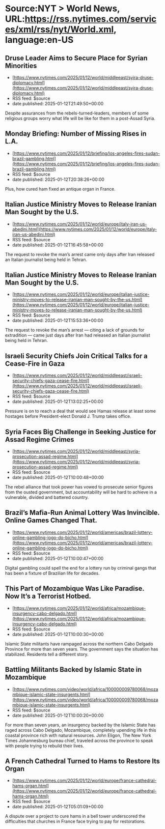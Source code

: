 # Source:NYT > World News, URL:https://rss.nytimes.com/services/xml/rss/nyt/World.xml, language:en-US

## Druse Leader Aims to Secure Place for Syrian Minorities
 - [https://www.nytimes.com/2025/01/12/world/middleeast/syira-druse-diplomacy.html](https://www.nytimes.com/2025/01/12/world/middleeast/syira-druse-diplomacy.html)
 - RSS feed: $source
 - date published: 2025-01-12T21:49:50+00:00

Despite assurances from the rebels-turned-leaders, members of some religious groups worry what life will be like for them in a post-Assad Syria.

## Monday Briefing: Number of Missing Rises in L.A.
 - [https://www.nytimes.com/2025/01/12/briefing/los-angeles-fires-sudan-brazil-gambling.html](https://www.nytimes.com/2025/01/12/briefing/los-angeles-fires-sudan-brazil-gambling.html)
 - RSS feed: $source
 - date published: 2025-01-12T20:38:26+00:00

Plus, how cured ham fixed an antique organ in France.

## Italian Justice Ministry Moves to Release Iranian Man Sought by the U.S.
 - [https://www.nytimes.com/2025/01/12/world/europe/italy-iran-us-abedini.html](https://www.nytimes.com/2025/01/12/world/europe/italy-iran-us-abedini.html)
 - RSS feed: $source
 - date published: 2025-01-12T16:45:58+00:00

The request to revoke the man’s arrest came only days after Iran released an Italian journalist being held in Tehran.

## Italian Justice Ministry Moves to Release Iranian Man Sought by the U.S.
 - [https://www.nytimes.com/2025/01/12/world/europe/italian-justice-ministry-moves-to-release-iranian-man-sought-by-the-us.html](https://www.nytimes.com/2025/01/12/world/europe/italian-justice-ministry-moves-to-release-iranian-man-sought-by-the-us.html)
 - RSS feed: $source
 - date published: 2025-01-12T15:53:36+00:00

The request to revoke the man’s arrest — citing a lack of grounds for extradition — came just days after Iran had released an Italian journalist being held in Tehran.

## Israeli Security Chiefs Join Critical Talks for a Cease-Fire in Gaza
 - [https://www.nytimes.com/2025/01/12/world/middleeast/israeli-security-chiefs-gaza-cease-fire.html](https://www.nytimes.com/2025/01/12/world/middleeast/israeli-security-chiefs-gaza-cease-fire.html)
 - RSS feed: $source
 - date published: 2025-01-12T13:02:25+00:00

Pressure is on to reach a deal that would see Hamas release at least some hostages before President-elect Donald J. Trump takes office.

## Syria Faces Big Challenge in Seeking Justice for Assad Regime Crimes
 - [https://www.nytimes.com/2025/01/12/world/middleeast/syria-prosecution-assad-regime.html](https://www.nytimes.com/2025/01/12/world/middleeast/syria-prosecution-assad-regime.html)
 - RSS feed: $source
 - date published: 2025-01-12T10:00:48+00:00

The rebel alliance that took power has vowed to prosecute senior figures from the ousted government, but accountability will be hard to achieve in a vulnerable, divided and battered country.

## Brazil’s Mafia-Run Animal Lottery Was Invincible. Online Games Changed That.
 - [https://www.nytimes.com/2025/01/12/world/americas/brazil-lottery-online-gambling-jogo-do-bicho.html](https://www.nytimes.com/2025/01/12/world/americas/brazil-lottery-online-gambling-jogo-do-bicho.html)
 - RSS feed: $source
 - date published: 2025-01-12T10:00:47+00:00

Digital gambling could spell the end for a lottery run by criminal gangs that has been a fixture of Brazilian life for decades.

## This Part of Mozambique Was Like Paradise. Now It’s a Terrorist Hotbed.
 - [https://www.nytimes.com/2025/01/12/world/africa/mozambique-insurgency-cabo-delgado.html](https://www.nytimes.com/2025/01/12/world/africa/mozambique-insurgency-cabo-delgado.html)
 - RSS feed: $source
 - date published: 2025-01-12T10:00:30+00:00

Islamic State militants have rampaged across the northern Cabo Delgado Province for more than seven years. The government says the situation has stabilized. Residents tell a different story.

## Battling Militants Backed by Islamic State in Mozambique
 - [https://www.nytimes.com/video/world/africa/100000009780068/mozambique-islamic-state-insurgents.html](https://www.nytimes.com/video/world/africa/100000009780068/mozambique-islamic-state-insurgents.html)
 - RSS feed: $source
 - date published: 2025-01-12T10:00:20+00:00

For more than seven years, an insurgency backed by the Islamic State has raged across Cabo Delgado, Mozambique, completely upending life in this coastal province rich with natural resources. John Eligon, The New York Times Johannesburg bureau chief, traveled across the province to speak with people trying to rebuild their lives.

## A French Cathedral Turned to Hams to Restore Its Organ
 - [https://www.nytimes.com/2025/01/12/world/europe/france-cathedral-hams-organ.html](https://www.nytimes.com/2025/01/12/world/europe/france-cathedral-hams-organ.html)
 - RSS feed: $source
 - date published: 2025-01-12T05:01:09+00:00

A dispute over a project to cure hams in a bell tower underscored the difficulties that churches in France face trying to pay for restorations.

